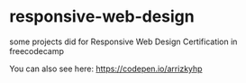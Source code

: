 # responsive-web-design
some projects did for Responsive Web Design Certification in freecodecamp

You can also see here: https://codepen.io/arrizkyhp
